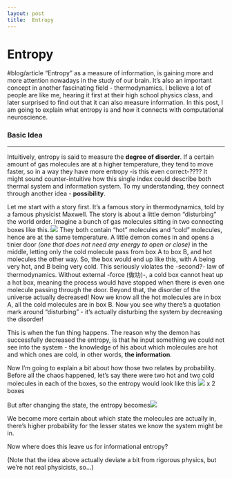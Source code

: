```yaml
---
layout: post
title:  Entropy
---
```

# Entropy
#blog/article
“Entropy” as a measure of information, is gaining more and more attention nowadays in the study of our brain. It’s also an important concept in another fascinating field - thermodynamics. I believe a lot of people are like me, hearing it first at their high school physics class, and later surprised to find out that it can also measure information. In this post, I am going to explain what entropy is and how it connects with computational neuroscience.

### Basic Idea
- - - -
Intuitively, entropy is said to measure the **degree of disorder**. If a certain amount of gas molecules are at a higher temperature, they tend to move faster, so in a way they have more entropy -is this even correct-???? It might sound counter-intuitive how this single index could describe both thermal system and information system. To my understanding, they connect through another idea - **possibility**.

Let me start with a story first. It’s a famous story in thermodynamics, told by a famous physicist Maxwell. The story is about a little demon “disturbing” the world order. 
Imagine a bunch of gas molecules sitting in two connecting boxes like this.:![](Entropy/bear_sketch@2x.png)
They both contain “hot” molecules and “cold” molecules, hence are at the same temperature. A little demon comes in and opens a tinier door _(one that does not need any energy to open or close)_ in the middle, letting only the cold molecule pass from box A to box B, and hot molecules the other way. So, the box would end up like this, with A being very hot, and B being very cold.
This seriously violates the -second?- law of thermodynamics. Without external -force (做功)-, a cold box cannot heat up a hot box, meaning the process would have stopped when there is even one molecule passing through the door. Beyond that, the disorder of the universe actually decreased! Now we know all the hot molecules are in box A, all the cold molecules are in box B.
Now you see why there’s a quotation mark around “disturbing” - it’s actually disturbing the system by decreasing the disorder! 

This is when the fun thing happens. The reason why the demon has successfully decreased the entropy, is that he input something we could not see into the system - the knowledge of his about which molecules are hot and which ones are cold, in other words, **the information**.

Now I’m going to explain a bit about how those two relates by probability.
Before all the chaos happened, let’s say there were two hot and two cold molecules in each of the boxes, so the entropy would look like this
![](Entropy/bear_sketch@2x.png)
x 2 boxes

But after changing the state, the entropy becomes![](Entropy/bear_sketch@2x.png)

We become more certain about which state the molecules are actually in, there’s higher probability for the lesser states we know the system might be in.


Now where does this leave us for informational entropy?


 (Note that the idea above actually deviate a bit from rigorous physics, but we’re not real physicists, so...)
